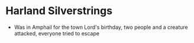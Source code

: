# Harland Silverstrings
- Was in Amphail for the town Lord's birthday, two people and a creature attacked, everyone tried to escape